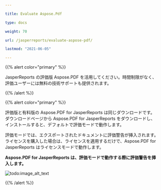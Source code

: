 ```yaml
---

title: Evaluate Aspose.Pdf

type: docs

weight: 70

url: /jasperreports/evaluate-aspose-pdf/

lastmod: "2021-06-05"

---
```




{{% alert color="primary" %}}



JasperReports の評価版 Aspose.PDF を活用してください。時間制限がなく、評価ユーザーには無料の技術サポートも提供されます。



{{% /alert %}}



{{% alert color="primary" %}}



評価版と有料版の Aspose.PDF for JasperReports は同じダウンロードです。ダウンロードページから Aspose.PDF for JasperReports をダウンロードし、インストールすると、デフォルトで評価モードで動作します。



評価モードでは、エクスポートされたドキュメントに評価警告が挿入されます。ライセンスを購入した場合は、ライセンスを適用するだけで、Aspose.PDF for JasperReports はライセンスモードで動作します。



**Aspose.PDF for JasperReports は、評価モードで動作する際に評価警告を挿入します。**





![todo:image_alt_text](evaluate-aspose-pdf_1.png)



{{% /alert %}}